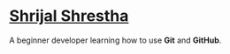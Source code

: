 <h1><a href = "github.com/shrijal313"> Shrijal Shrestha </a></h1>
<p> A beginner developer learning how to use <strong>Git</strong> and <strong>GitHub</strong>. </p>

  
